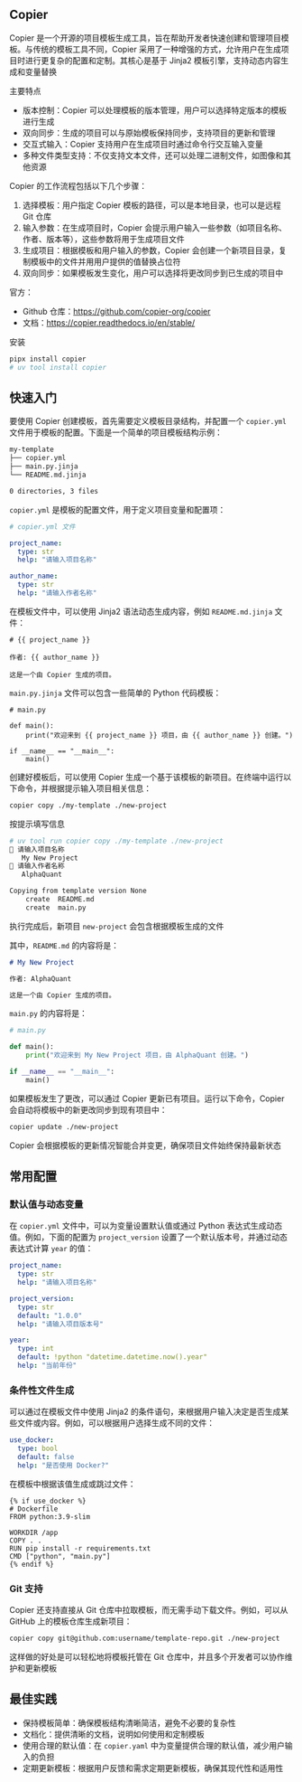 ## Copier

Copier 是一个开源的项目模板生成工具，旨在帮助开发者快速创建和管理项目模板。与传统的模板工具不同，Copier 采用了一种增强的方式，允许用户在生成项目时进行更复杂的配置和定制。其核心是基于 Jinja2 模板引擎，支持动态内容生成和变量替换

主要特点

- 版本控制：Copier 可以处理模板的版本管理，用户可以选择特定版本的模板进行生成
- 双向同步：生成的项目可以与原始模板保持同步，支持项目的更新和管理
- 交互式输入：Copier 支持用户在生成项目时通过命令行交互输入变量
- 多种文件类型支持：不仅支持文本文件，还可以处理二进制文件，如图像和其他资源

Copier 的工作流程包括以下几个步骤：

1. 选择模板：用户指定 Copier 模板的路径，可以是本地目录，也可以是远程 Git 仓库
2. 输入参数：在生成项目时，Copier 会提示用户输入一些参数（如项目名称、作者、版本等），这些参数将用于生成项目文件
3. 生成项目：根据模板和用户输入的参数，Copier 会创建一个新项目目录，复制模板中的文件并用用户提供的值替换占位符
4. 双向同步：如果模板发生变化，用户可以选择将更改同步到已生成的项目中

官方：

- Github 仓库：<https://github.com/copier-org/copier>
- 文档：<https://copier.readthedocs.io/en/stable/>

安装

```bash
pipx install copier
# uv tool install copier 
```

## 快速入门

要使用 Copier 创建模板，首先需要定义模板目录结构，并配置一个 `copier.yml` 文件用于模板的配置。下面是一个简单的项目模板结构示例：

```bash
my-template
├── copier.yml
├── main.py.jinja
└── README.md.jinja

0 directories, 3 files
```

`copier.yml` 是模板的配置文件，用于定义项目变量和配置项：

```yaml
# copier.yml 文件

project_name:
  type: str
  help: "请输入项目名称"

author_name:
  type: str
  help: "请输入作者名称"

```

在模板文件中，可以使用 Jinja2 语法动态生成内容，例如 `README.md.jinja` 文件：

```jinja2
# {{ project_name }}

作者: {{ author_name }}

这是一个由 Copier 生成的项目。

```

`main.py.jinja` 文件可以包含一些简单的 Python 代码模板：

```jinja2
# main.py

def main():
    print("欢迎来到 {{ project_name }} 项目，由 {{ author_name }} 创建。")

if __name__ == "__main__":
    main()

```

创建好模板后，可以使用 Copier 生成一个基于该模板的新项目。在终端中运行以下命令，并根据提示输入项目相关信息：

```bash
copier copy ./my-template ./new-project
```

按提示填写信息

```bash
# uv tool run copier copy ./my-template ./new-project
🎤 请输入项目名称
   My New Project
🎤 请输入作者名称
   AlphaQuant

Copying from template version None
    create  README.md
    create  main.py

```

执行完成后，新项目 `new-project` 会包含根据模板生成的文件

其中，`README.md` 的内容将是：

```markdown
# My New Project

作者: AlphaQuant

这是一个由 Copier 生成的项目。

```

`main.py` 的内容将是：

```python
# main.py

def main():
    print("欢迎来到 My New Project 项目，由 AlphaQuant 创建。")

if __name__ == "__main__":
    main()

```

如果模板发生了更改，可以通过 Copier 更新已有项目。运行以下命令，Copier 会自动将模板中的新更改同步到现有项目中：

```bash
copier update ./new-project
```

Copier 会根据模板的更新情况智能合并变更，确保项目文件始终保持最新状态

## 常用配置

### 默认值与动态变量

在 `copier.yml` 文件中，可以为变量设置默认值或通过 Python 表达式生成动态值。例如，下面的配置为 `project_version` 设置了一个默认版本号，并通过动态表达式计算 `year` 的值：

```yaml
project_name:
  type: str
  help: "请输入项目名称"

project_version:
  type: str
  default: "1.0.0"
  help: "请输入项目版本号"

year:
  type: int
  default: !python "datetime.datetime.now().year"
  help: "当前年份"

```

### 条件性文件生成

可以通过在模板文件中使用 Jinja2 的条件语句，来根据用户输入决定是否生成某些文件或内容。例如，可以根据用户选择生成不同的文件：

```yaml
use_docker:
  type: bool
  default: false
  help: "是否使用 Docker?"

```

在模板中根据该值生成或跳过文件：

```jinja2
{% if use_docker %}
# Dockerfile
FROM python:3.9-slim

WORKDIR /app
COPY . .
RUN pip install -r requirements.txt
CMD ["python", "main.py"]
{% endif %}

```

### Git 支持

Copier 还支持直接从 Git 仓库中拉取模板，而无需手动下载文件。例如，可以从 GitHub 上的模板仓库生成新项目：

```bash
copier copy git@github.com:username/template-repo.git ./new-project
```

这样做的好处是可以轻松地将模板托管在 Git 仓库中，并且多个开发者可以协作维护和更新模板

## 最佳实践

- 保持模板简单：确保模板结构清晰简洁，避免不必要的复杂性
- 文档化：提供清晰的文档，说明如何使用和定制模板
- 使用合理的默认值：在 `copier.yaml` 中为变量提供合理的默认值，减少用户输入的负担
- 定期更新模板：根据用户反馈和需求定期更新模板，确保其现代性和适用性